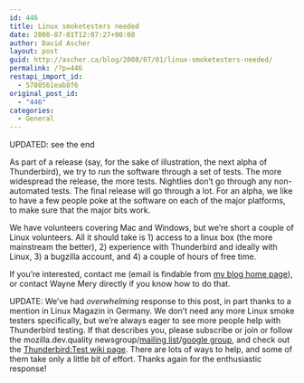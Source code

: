 ```yaml
---
id: 446
title: Linux smoketesters needed
date: 2008-07-01T12:07:27+00:00
author: David Ascher
layout: post
guid: http://ascher.ca/blog/2008/07/01/linux-smoketesters-needed/
permalink: /?p=446
restapi_import_id:
  - 5780561eab8f6
original_post_id:
  - "446"
categories:
  - General
---
```

UPDATED: see the end

As part of a release (say, for the sake of illustration, the next alpha of Thunderbird), we try to run the software through a set of tests. The more widespread the release, the more tests. Nightlies don&#8217;t go through any non-automated tests. The final release will go through a lot. For an alpha, we like to have a few people poke at the software on each of the major platforms, to make sure that the major bits work.

We have volunteers covering Mac and Windows, but we&#8217;re short a couple of Linux volunteers. All it should take is 1) access to a linux box (the more mainstream the better), 2) experience with Thunderbird and ideally with Linux, 3) a bugzilla account, and 4) a couple of hours of free time.

If you&#8217;re interested, contact me (email is findable from [my blog home page](http://ascher.ca/blog/)), or contact Wayne Mery directly if you know how to do that.

UPDATE: We&#8217;ve had _overwhelming_ response to this post, in part thanks to a mention in Linux Magazin in Germany. We don&#8217;t need any more Linux smoke testers specifically, but we&#8217;re always eager to see more people help with Thunderbird testing. If that describes you, please subscribe or join or follow the mozilla.dev.quality newsgroup/[mailing list](https://lists.mozilla.org/listinfo/dev-quality)/[google group](http://groups.google.com/group/mozilla.dev.quality), and check out the [Thunderbird:Test wiki page](http://wiki.mozilla.org/Thunderbird:Testing). There are lots of ways to help, and some of them take only a little bit of effort. Thanks again for the enthusiastic response!